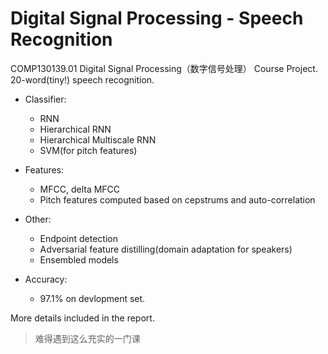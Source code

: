 # Digital Signal Processing - Speech Recognition

COMP130139.01 Digital Signal Processing（数字信号处理） Course Project. 20-word(tiny!) speech recognition.

- Classifier:
  - RNN
  - Hierarchical RNN
  - Hierarchical Multiscale RNN
  - SVM(for pitch features)
  
- Features:
  - MFCC, delta MFCC
  - Pitch features computed based on cepstrums and auto-correlation

- Other:
  - Endpoint detection
  - Adversarial feature distilling(domain adaptation for speakers)
  - Ensembled models

- Accuracy: 
  - 97.1% on devlopment set.
  
More details included in the report.
  
> 难得遇到这么充实的一门课
